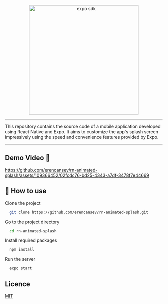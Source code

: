 
<p align="center">
  <a href="https://expo.dev/">
    <img alt="expo sdk" height="350" src="https://assets-global.website-files.com/645258eae17c724fb2ca4915/647a07a12239d09a010b0a26_all-logos.png">
  </a>
</p>

---

This repository contains the source code of a mobile application developed using React Native and Expo. It aims to customize the app's splash screen impressively using the speed and convenience features provided by Expo.

---

## Demo Video 👾



https://github.com/erencansev/rn-animated-splash/assets/109366452/02fcdc76-bd25-4343-a7df-3478f7e44669



## 🚀 How to use

Clone the project

```bash
  git clone https://github.com/erencansev/rn-animated-splash.git
```

Go to the project directory

```bash
  cd rn-animated-splash
```

Install required packages

```bash
  npm install
```

Run the server

```bash
  expo start
```

## Licence

[MIT](https://choosealicense.com/licenses/mit/)
